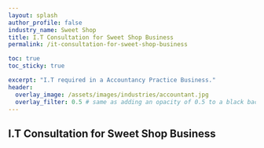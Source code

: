 ```yaml
---
layout: splash 
author_profile: false 
industry_name: Sweet Shop
title: I.T Consultation for Sweet Shop Business
permalink: /it-consultation-for-sweet-shop-business

toc: true
toc_sticky: true

excerpt: "I.T required in a Accountancy Practice Business."
header:
  overlay_image: /assets/images/industries/accountant.jpg
  overlay_filter: 0.5 # same as adding an opacity of 0.5 to a black background
---
```


## I.T Consultation for Sweet Shop Business